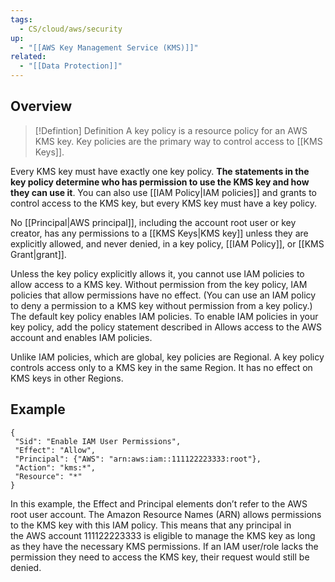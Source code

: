 ```yaml
---
tags:
  - CS/cloud/aws/security
up:
  - "[[AWS Key Management Service (KMS)]]"
related:
  - "[[Data Protection]]"
---
```

## Overview


> [!Defintion] Definition
> A key policy is a resource policy for an AWS KMS key. Key policies are the primary way to control access to [[KMS Keys]].

Every KMS key must have exactly one key policy. **The statements in the key policy determine who has permission to use the KMS key and how they can use it**. You can also use [[IAM Policy|IAM policies]] and grants to control access to the KMS key, but every KMS key must have a key policy.

No [[Principal|AWS principal]], including the account root user or key creator, has any permissions to a [[KMS Keys|KMS key]] unless they are explicitly allowed, and never denied, in a key policy, [[IAM Policy]], or [[KMS Grant|grant]].

Unless the key policy explicitly allows it, you cannot use IAM policies to allow access to a KMS key. Without permission from the key policy, IAM policies that allow permissions have no effect. (You can use an IAM policy to deny a permission to a KMS key without permission from a key policy.) The default key policy enables IAM policies. To enable IAM policies in your key policy, add the policy statement described in Allows access to the AWS account and enables IAM policies.

Unlike IAM policies, which are global, key policies are Regional. A key policy controls access only to a KMS key in the same Region. It has no effect on KMS keys in other Regions.

## Example

```
{
 "Sid": "Enable IAM User Permissions",
 "Effect": "Allow",
 "Principal": {"AWS": "arn:aws:iam::111122223333:root"},
 "Action": "kms:*",
 "Resource": "*"
}
```

In this example, the Effect and Principal elements don’t refer to the AWS root user account. The Amazon Resource Names (ARN) allows permissions to the KMS key with this IAM policy. This means that any principal in the AWS account 111122223333 is eligible to manage the KMS key as long as they have the necessary KMS permissions. If an IAM user/role lacks the permission they need to access the KMS key, their request would still be denied.